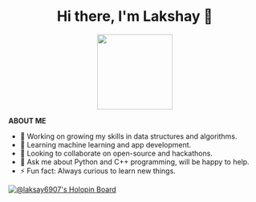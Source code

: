 <h1 align = "center">Hi there, I'm Lakshay 👋</h1>
<p align = "center">
  <img src = "https://c.tenor.com/EU5PsyIFwRUAAAAi/wumpus-discord.gif", height = "150", width = "150">
 </p>

**ABOUT ME**<br>
- 🔭 Working on growing my skills in data structures and algorithms.
- 🌱 Learning machine learning and app development.
- 👯 Looking to collaborate on open-source and hackathons.
- 💬 Ask me about Python and C++ programming, will be happy to help.
- ⚡ Fun fact: Always curious to learn new things.

[![@laksay6907's Holopin Board](https://holopin.me/lakshay6907)](https://holopin.io/@lakshay6907)
<!---
lakshay6907/lakshay6907 is a ✨ special ✨ repository because its `README.md` (this file) appears on your GitHub profile.
You can click the Preview link to take a look at your changes.
--->
